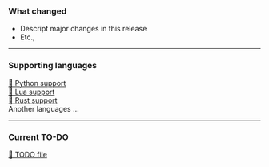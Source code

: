 ### What changed 
- Descript major changes in this release
- Etc.,

--- 
### Supporting languages
[🐍 Python support](https://github.com/Silletr/LazyDevHelper/blob/main/python/pip_install.py)  
[💎 Lua support](https://github.com/Silletr/LazyDevHelper/blob/main/python/luarocks_install.py)  
[🦀 Rust support](https://github.com/Silletr/LazyDevHelper/blob/main/python/cargo_install.py)   
Another languages ...

---
### Current TO-DO
[📃 TODO file](https://github.com/Silletr/LazyDevHelper/blob/main/TODO.md)
